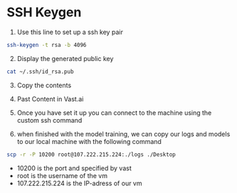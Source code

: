 # SSH Keygen

1. Use this line to set up a ssh key pair
```bash
ssh-keygen -t rsa -b 4096
```

2. Display the generated public key
```bash
cat ~/.ssh/id_rsa.pub
```

3. Copy the contents

4. Past Content in Vast.ai

5. Once you have set it up you can connect to the machine using the custom ssh command

6. when finished with the model training, we can copy our logs and models to our local machine with the following command
```bash
scp -r -P 10200 root@107.222.215.224:./logs ./Desktop
````

- 10200 is the port and specified by vast
- root is the username of the vm
- 107.222.215.224 is the IP-adress of our vm    
